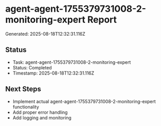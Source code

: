 # agent-agent-1755379731008-2-monitoring-expert Report

Generated: 2025-08-18T12:32:31.116Z

## Status
- Task: agent-agent-1755379731008-2-monitoring-expert
- Status: Completed
- Timestamp: 2025-08-18T12:32:31.116Z

## Next Steps
- Implement actual agent-agent-1755379731008-2-monitoring-expert functionality
- Add proper error handling
- Add logging and monitoring

